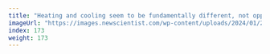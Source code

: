 ```yaml
---
title: "Heating and cooling seem to be fundamentally different, not opposites"
imageUrl: "https://images.newscientist.com/wp-content/uploads/2024/01/26120258/SEI_187336726.jpg?width=788"
index: 173
weight: 173
---
```


